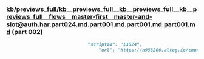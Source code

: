 ### kb/previews_full/kb__previews_full__kb__previews_full__kb__previews_full__flows__master-first__master-and-slot@auth.har.part024.md.part001.md.part001.md.part001.md (part 002)

```md
                              "scriptId": "11924",
                                  "url": "https://n958200.alteg.io/chunk-KO722YSM.js",
                  
```

```
